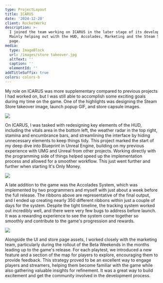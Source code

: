 ```yaml
---
type: ProjectLayout
title: ICARUS
date: '2024-12-20'
client: RocketWerkz
description: >-
  I joined the team working on ICARUS in the later stage of its development.
  Mainly helping out with the HUD, Accolades, Marketing and the Steam Store
  page.
media:
  type: ImageBlock
  url: /images/store takeover.jpg
  altText: ''
  caption: ''
  elementId: ''
addTitleSuffix: true
colors: colors-b
---
```

My role on ICARUS was more supplementary compared to previous projects I had worked on, but I was still able to accomplish some exciting goals during my time on the game. One of the highlights was designing the Steam Store takeover image, launch popup GIF, and store capsule images.

![](/images/icarus.jpg)

On ICARUS, I was tasked with redesigning key elements of the HUD, including the vitals area in the bottom left, the weather radar in the top right, stamina and encumbrance bars, and streamlining the interface by hiding unnecessary elements to keep things tidy. This project marked the start of my deep dive into Blueprint in Unreal Engine, building on my previous experience with UMG and Unreal from other projects. Working directly with the programming side of things helped speed up the implementation process and allowed for a smoother workflow. This just went further and further when starting It's Only Money.

![](/images/ribbbs.jpg)

A late addition to the game was the Accolades System, which was implemented by two programmers and myself with just about a week before the full release. The ribbons above are representative of the final output, and I ended up creating nearly 350 different ribbons within just a couple of days for the system. Despite the tight timeline, the tracking system worked out incredibly well, and there were very few bugs to address before launch. It was a rewarding experience to see the system come together so smoothly and contribute to the game's progression and rewards.

![](/images/beta%20weekends.jpg)

Alongside the UI and store page assets, I worked closely with the marketing team, particularly during the rollout of the Beta Weekends in the months leading up to the game's release. For each playtest, we introduced a new feature and a section of the map for players to explore, encouraging them to provide feedback. This strategy proved to be an excellent way to engage players and streamers, helping them become familiar with the game while also gathering valuable insights for refinement. It was a great way to build excitement and get the community involved in the development process.
